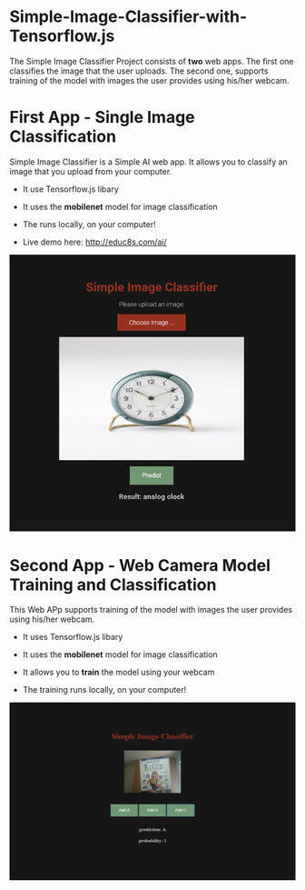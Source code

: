 # Simple-Image-Classifier-with-Tensorflow.js

The Simple Image Classifier Project consists of **two** web apps. The first one classifies the image that the user uploads. The second one, supports training of the model with images the user provides using his/her webcam.

# First App - Single Image Classification

Simple Image Classifier is a Simple AI web app. It allows you to classify an image that you upload from your computer.

* It use Tensorflow.js libary

* It uses the **mobilenet** model for image classification

* The runs locally, on your computer!

* Live demo here: http://educ8s.com/ai/

<p align="center">
  <img src="preview2.jpg" alt="Running the demo" width="640">
</p>

# Second App - Web Camera Model Training and Classification

This Web APp supports training of the model with images the user provides using his/her webcam.

* It uses Tensorflow.js libary

* It uses the **mobilenet** model for image classification

* It allows you to **train** the model using your webcam

* The training runs locally, on your computer!

<p align="center">
  <img src="preview.jpg" alt="Running the demo" width="640">
</p>

